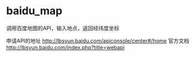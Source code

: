 # baidu_map
调用百度地图的API，输入地点，返回经纬度坐标

申请API的地址
http://lbsyun.baidu.com/apiconsole/center#/home
官方文档
http://lbsyun.baidu.com/index.php?title=webapi

